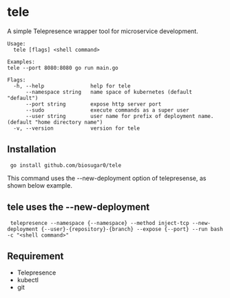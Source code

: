 # tele
A simple Telepresence wrapper tool for microservice development.

```
Usage:
  tele [flags] <shell command>

Examples:
tele --port 8080:8080 go run main.go

Flags:
  -h, --help               help for tele
      --namespace string   name space of kubernetes (default "default")
      --port string        expose http server port
      --sudo               execute commands as a super user
      --user string        user name for prefix of deployment name. (default "home directory name")
  -v, --version            version for tele
```

## Installation

```
 go install github.com/biosugar0/tele
```

This command uses the --new-deployment option of telepresense, as shown below example.

## tele uses the --new-deployment

```
 telepresence --namespace {--namespace} --method inject-tcp --new-deployment {--user}-{repository}-{branch} --expose {--port} --run bash -c "<shell command>"
```



## Requirement

* Telepresence
* kubectl
* git
